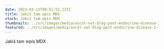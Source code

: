 ```yaml
---
date: 2023-03-11T08:51:52.137Z
title: Jakiś tam wpis MDX
stack: Jakiś tam wpis MDX
thumbnails: ../src/images/media/ascot-vet-blog-post-endocrine-disease-1-1080x675.jpg
featured: ../src/images/media/ascot-vet-blog-post-endocrine-disease-1-1080x675.jpg
---
```

Jakiś tam wpis MDX